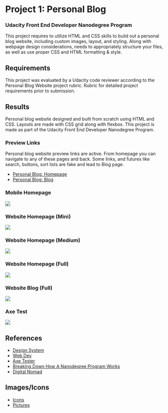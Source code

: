# Project 1: Personal Blog
### Udacity Front End Developer Nanodegree Program

This project requires to utilize HTML and CSS skills to build out a personal blog website, including custom images, layout, and styling. Along with webpage design considerations, needs to appropriately structure your files, as well as use proper CSS and HTML formatting & style.

## Requirements

This project was evaluated by a Udacity code reviewer according to the Personal Blog Website project rubric. Rubric for detailed project requirements prior to submission.


## Results

Personal blog website designed and built from scratch using HTML and CSS. Layouts are made with CSS grid along with flexbox. This project is made as part of the Udacity Front End Developer Nanodegree Program.

### Preview Links
Personal blog website preview links are active. From homepage you can navigate to any of these pages and back. Some links, and futures like search, buttons, sort lists are fake and lead to Blog page. 

- [Personal Blog: Homepage](https://mindaugas-karla.github.io/Front-End-Web-Developer-Nanodegree/project-1-personal-blog-website/personal_blog_website/index.html)
- [Personal Blog: Blog](https://mindaugas-karla.github.io/Front-End-Web-Developer-Nanodegree/project-1-personal-blog-website/personal_blog_website/blog.html)

### Mobile Homepage
![](images/mobile.png)

### Website Homepage (Mini)
![](images/mini_size.png)

### Website Homepage (Medium)
![](images/medium_size.png)

### Website Homepage (Full)
![](images/full_size.png)

### Website Blog (Full)
![](images/blog_full.png)


### Axe Test
![](images/axe_screenshot.png)


## References
- [Design System](https://www.forumone.com/ideas/what-is-design-system/)
- [Web Dev](https://web.dev/)
- [Axe Tester](https://axe.deque.com/)
- [Breaking Down How A Nanodegree Program Works](https://blog.udacity.com/2016/05/breaking-down-how-a-nanodegree-program-works.html)
- [Digital Nomad](https://en.wikipedia.org/wiki/Digital_nomad)



## Images/Icons

- [Icons](https://www.iconsdb.com/)
- [Pictures](https://unsplash.com/s/photos/nomad)
